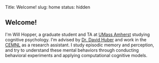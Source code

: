 Title: Welcome!
slug: home
status: hidden

## Welcome!

I'm Will Hopper, a graduate student and TA at [UMass Amherst](https://www.umass.edu/pbs/) studying cognitive psychology. I'm advised by [Dr. David Huber](http://people.umass.edu/dehuber/) and work in the [CEMNL](http://people.umass.edu/dehuber/CEMNL.html) as a research assistant. I study episodic memory and perception, and try to understand these mental behaviors through conducting behavioral experiments and applying computational cognitive models.
